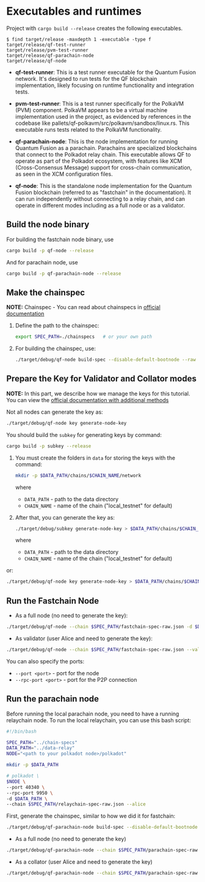 # Executables and runtimes

Project with `cargo build --release` creates the following executables.

```console
$ find target/release -maxdepth 1 -executable -type f
target/release/qf-test-runner
target/release/pvm-test-runner
target/release/qf-parachain-node
target/release/qf-node
```

- **qf-test-runner**: This is a test runner executable for the Quantum Fusion network.
It's designed to run tests for the QF blockchain implementation, likely focusing on runtime
 functionality and integration tests.

- **pvm-test-runner**: This is a test runner specifically for the PolkaVM (PVM) component.
 PolkaVM appears to be a virtual machine implementation used in the project, as evidenced by references
  in the codebase like pallets/qf-polkavm/src/polkavm/sandbox/linux.rs. This executable
   runs tests related to the PolkaVM functionality.

- **qf-parachain-node**: This is the node implementation for running Quantum Fusion as a parachain.
 Parachains are specialized blockchains that connect to the Polkadot relay chain.
  This executable allows QF to operate as part of the Polkadot ecosystem, with features
   like XCM (Cross-Consensus Message) support for cross-chain communication, as seen in the XCM configuration files.

- **qf-node**: This is the standalone node implementation for the Quantum Fusion blockchain
 (referred to as "fastchain" in the documentation). It can run independently without connecting
  to a relay chain, and can operate in different modes including as a full node or as a validator.

## Build the node binary
For building the fastchain node binary, use
```bash
cargo build -p qf-node --release
```

And for parachain node, use

```bash
cargo build -p qf-parachain-node --release
```

## Make the chainspec
**NOTE:** Chainspec - You can read about chainspecs in [official documentation](https://docs.polkadot.com/develop/parachains/deployment/generate-chain-specs)

1. Define the path to the chainspec:

    ```bash
    export SPEC_PATH=./chainspecs   # or your own path
    ```

2. For building the chainspec, use:

    ```bash
    ./target/debug/qf-node build-spec --disable-default-bootnode --raw > $SPEC_PATH/fastchain-spec-raw.json
    ```

## Prepare the Key for Validator and Collator modes

**NOTE:** In this part, we describe how we manage the keys for this tutorial.
You can view the [official documentation with additional methods](https://docs.polkadot.com/infrastructure/running-a-validator/onboarding-and-offboarding/key-management/#generate-session-keys)

Not all nodes can generate the key as:
```bash
./target/debug/qf-node key generate-node-key
```
You should build the `subkey` for generating keys by command:
```bash
cargo build -p subkey --release
```

1. You must create the folders in `data` for storing the keys with the command:

    ```bash
    mkdir -p $DATA_PATH/chains/$CHAIN_NAME/network
    ```
    where
    - `DATA_PATH` - path to the data directory
    - `CHAIN_NAME` - name of the chain ("local_testnet" for default)

2. After that, you can generate the key as:

    ```bash
    ./target/debug/subkey generate-node-key > $DATA_PATH/chains/$CHAIN_NAME/network/secret_ed25519
    ```
    where
    - `DATA_PATH` - path to the data directory
    - `CHAIN_NAME` - name of the chain ("local_testnet" for default)

or:

```bash
./target/debug/qf-node key generate-node-key > $DATA_PATH/chains/$CHAIN_NAME/network/secret_ed25519
```

## Run the Fastchain Node
- As a full node (no need to generate the key):
```bash
./target/debug/qf-node --chain $SPEC_PATH/fastchain-spec-raw.json -d $DATA_PATH
```
- As validator (user Alice and need to generate the key):
```bash
./target/debug/qf-node --chain $SPEC_PATH/fastchain-spec-raw.json --validator --alice -d $DATA_PATH
```


You can also specify the ports:
- `--port <port>` - port for the node
- `--rpc-port <port>` - port for the P2P connection

## Run the parachain node
Before running the local parachain node, you need to have a running relaychain node.
To run the local relaychain, you can use this bash script:
```bash
#!/bin/bash

SPEC_PATH="../chain-specs"
DATA_PATH="../data-relay"
NODE="<path to your polkadot node>/polkadot"

mkdir -p $DATA_PATH

# polkadot \
$NODE \
--port 40340 \
--rpc-port 9950 \
-d $DATA_PATH \
--chain $SPEC_PATH/relaychain-spec-raw.json --alice
```

First, generate the chainspec, similar to how we did it for fastchain:
```bash
./target/debug/qf-parachain-node build-spec --disable-default-bootnode --raw > $SPEC_PATH/parachain-spec-raw.json
```

- As a full node (no need to generate the key)
```bash
./target/debug/qf-parachain-node --chain $SPEC_PATH/parachain-spec-raw.json -d $DATA_PATH -- --chain $SPEC_PATH/relaychain-spec-raw.json
```
- As a collator (user Alice and need to generate the key)
```bash
./target/debug/qf-parachain-node --chain $SPEC_PATH/parachain-spec-raw.json --collator --alice -d $DATA_PATH -- --chain $SPEC_PATH/relaychain-spec-raw.json
```
